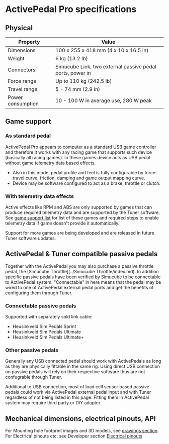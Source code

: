 # ActivePedal Pro specifications

## Physical

| Property          | Value                                                                                                      |
| ----------------- | ---------------------------------------------------------------------------------------------------------- |
| Dimensions        | 100 x 255 x 418 mm (4 x 10 x 16.5 in)                                                                      |
| Weight            | 6 kg (13.2 lb)                                                                                                      |
| Connectors        | Simucube Link, two external passive pedal ports, power in			                                         |
| Force range       | Up to 110 kg (242.5 lb)																									 |
| Travel range      | 5 - 74 mm (2.9 in)																								     |
| Power consumption | 10 - 100 W in average use, 280 W peak                                                                      |


## Game support

### As standard pedal

ActivePedal Pro appears to computer as a standard USB game controller and therefore it works with any racing game that supports such device (basically all racing games). In these games device acts as USB pedal without game telemetry data based effects.

- Also in this mode, pedal profile and feel is fully configurable by force-travel curve, friction, damping and game output mapping curve. 
- Device may be software configured to act as a brake, throttle or clutch.

### With telemetry data effects

Active effects like RPM and ABS are only supported by games that can produce required telemetry data and are supported
by the Tuner software. See [game support list](../Tuner/games/index.md) for list of these games and required steps to enable
telemetry data if game doesn't provide it automatically.



Support for more games are being developed and are released in future Tuner software updates.

## ActivePedal & Tuner compatible passive pedals

Together with the ActivePedal you may also purchase a passive throttle pedal, the [Simucube Throttle](../Simucube Throttle/index.md). In addition specific passive pedals have been verified by Simucube to be connectable to ActivePedal system. "Connectable" in here means that the pedal may be wired to one of ActivePedal external pedal ports and get the benefits of configuring them through Tuner. 

### Connectable passive pedals

Supported with separately sold link cable:

* Heusinkveld Sim Pedals Sprint
* Heusinkveld Sim Pedals Ultimate
* Heusinkveld Sim Pedals Ultimate+

### Other passive pedals

Generally any USB connected pedal should work with ActivePedals as long as they are physically fittable in the same rig. Using direct USB connection on passive pedals will rely on their respective software thus are not confugrable through Tuner.

Additional to USB connection, most of load cell sensor based passive pedals could work via ActivePedal external pedal input and with Tuner regardless of not being listed in this page. Fitting them in ActivePedal system may require third party or DIY adapter.

## Mechanical dimensions, electrical pinouts, API

For Mounting hole footprint images and 3D models, see [drawings section](Drawings.md). For Electrical pinouts etc. see Developer section [Electrical pinouts](../Developers/ActivePedal/Pinouts.md)

